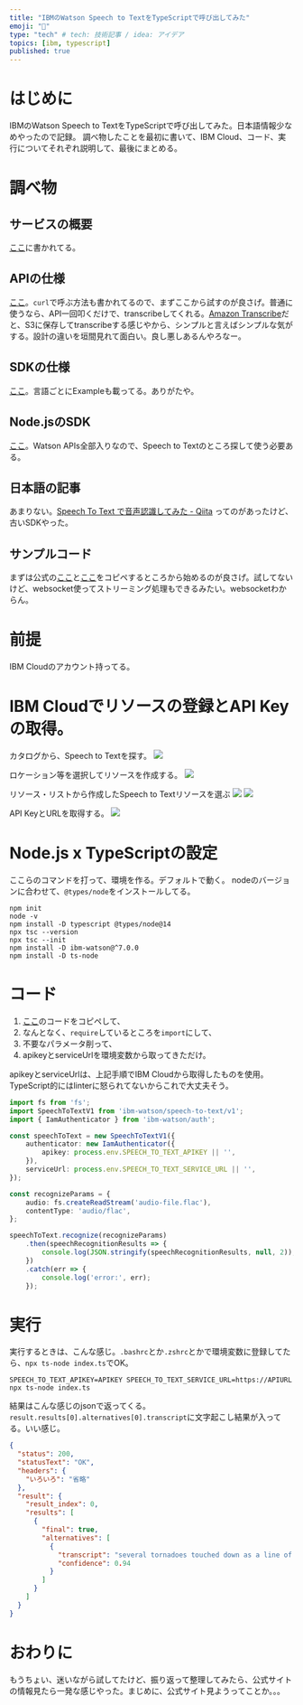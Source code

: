 ```yaml
---
title: "IBMのWatson Speech to TextをTypeScriptで呼び出してみた"
emoji: "🎤"
type: "tech" # tech: 技術記事 / idea: アイデア
topics: [ibm, typescript]
published: true
---
```


# はじめに
IBMのWatson Speech to TextをTypeScriptで呼び出してみた。日本語情報少なめやったので記録。
調べ物したことを最初に書いて、IBM Cloud、コード、実行についてそれぞれ説明して、最後にまとめる。

# 調べ物
## サービスの概要
[ここ](https://www.ibm.com/cloud/watson-speech-to-text)に書かれてる。

## APIの仕様
[ここ](https://cloud.ibm.com/docs/speech-to-text?topic=speech-to-text-gettingStarted#getting-started-tutorial)。`curl`で呼ぶ方法も書かれてるので、まずここから試すのが良さげ。普通に使うなら、API一回叩くだけで、transcribeしてくれる。[Amazon Transcribe](https://aws.amazon.com/jp/transcribe/)だと、S3に保存してtranscribeする感じやから、シンプルと言えばシンプルな気がする。設計の違いを垣間見れて面白い。良し悪しあるんやろなー。

## SDKの仕様
[ここ](https://cloud.ibm.com/apidocs/speech-to-text?code=node#recognize)。言語ごとにExampleも載ってる。ありがたや。

## Node.jsのSDK
[ここ](https://github.com/watson-developer-cloud/node-sdk)。Watson APIs全部入りなので、Speech to Textのところ探して使う必要ある。

## 日本語の記事
あまりない。[Speech To Text で音声認識してみた - Qiita](https://qiita.com/Haruka-Ogawa/items/a022cee97a7455e1e9eb) ってのがあったけど、古いSDKやった。

## サンプルコード
まずは公式の[ここ](https://github.com/watson-developer-cloud/node-sdk#speech-to-text)と[ここ](https://cloud.ibm.com/apidocs/speech-to-text?code=node#recognize)をコピペするところから始めるのが良さげ。試してないけど、websocket使ってストリーミング処理もできるみたい。websocketわからん。

# 前提
IBM Cloudのアカウント持ってる。

# IBM Cloudでリソースの登録とAPI Keyの取得。
カタログから、Speech to Textを探す。
![](/images/583c0c857a349a/catalog-IBM-Cloud.png)

ロケーション等を選択してリソースを作成する。
![](/images/583c0c857a349a/Speech-to-Text-IBM-Cloud.png)

リソース・リストから作成したSpeech to Textリソースを選ぶ
![](/images/583c0c857a349a/IBM-Cloud.png)
![](/images/583c0c857a349a/resource-IBM-Cloud.png)

API KeyとURLを取得する。
![](/images/583c0c857a349a/IBM-Watson-service.png)

# Node.js x TypeScriptの設定

ここらのコマンドを打って、環境を作る。デフォルトで動く。
nodeのバージョンに合わせて、`@types/node`をインストールしてる。

```
npm init
node -v
npm install -D typescript @types/node@14
npx tsc --version
npx tsc --init
npm install -D ibm-watson@^7.0.0 
npm install -D ts-node
```


# コード

1. [ここ](https://cloud.ibm.com/apidocs/speech-to-text?code=node#recognize)のコードをコピペして、
2. なんとなく、`require`しているところを`import`にして、
3. 不要なパラメータ削って、
4. apikeyとserviceUrlを環境変数から取ってきただけ。
   

apikeyとserviceUrlは、上記手順でIBM Cloudから取得したものを使用。
TypeScript的にはlinterに怒られてないからこれで大丈夫そう。

```typescript
import fs from 'fs';
import SpeechToTextV1 from 'ibm-watson/speech-to-text/v1';
import { IamAuthenticator } from 'ibm-watson/auth';

const speechToText = new SpeechToTextV1({
    authenticator: new IamAuthenticator({
        apikey: process.env.SPEECH_TO_TEXT_APIKEY || '',
    }),
    serviceUrl: process.env.SPEECH_TO_TEXT_SERVICE_URL || '',
});

const recognizeParams = {
    audio: fs.createReadStream('audio-file.flac'),
    contentType: 'audio/flac',
};

speechToText.recognize(recognizeParams)
    .then(speechRecognitionResults => {
        console.log(JSON.stringify(speechRecognitionResults, null, 2));
    })
    .catch(err => {
        console.log('error:', err);
    });
```

# 実行
実行するときは、こんな感じ。`.bashrc`とか`.zshrc`とかで環境変数に登録してたら、`npx ts-node index.ts`でOK。

```
SPEECH_TO_TEXT_APIKEY=APIKEY SPEECH_TO_TEXT_SERVICE_URL=https://APIURL npx ts-node index.ts
```

結果はこんな感じのjsonで返ってくる。`result.results[0].alternatives[0].transcript`に文字起こし結果が入ってる。いい感じ。

```json
{
  "status": 200,
  "statusText": "OK",
  "headers": {
    "いろいろ": "省略"
  },
  "result": {
    "result_index": 0,
    "results": [
      {
        "final": true,
        "alternatives": [
          {
            "transcript": "several tornadoes touched down as a line of severe thunderstorms swept through Colorado on Sunday ",
            "confidence": 0.94
          }
        ]
      }
    ]
  }
}
```

# おわりに
もうちょい、迷いながら試してたけど、振り返って整理してみたら、公式サイトの情報見たら一発な感じやった。まじめに、公式サイト見ようってことか。。。
